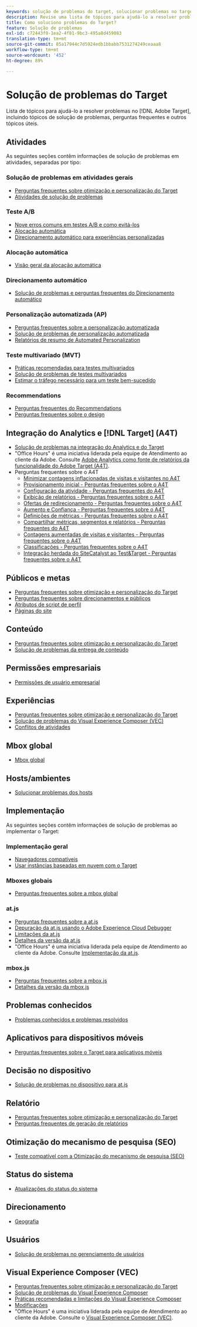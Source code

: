 ```yaml
---
keywords: solução de problemas do target, solucionar problemas no target
description: Revise uma lista de tópicos para ajudá-lo a resolver problemas no Adobe Target, incluindo tópicos de solução de problemas, perguntas frequentes e outros tópicos úteis.
title: Como soluciono problemas do Target?
feature: Solução de problemas
exl-id: c72443f0-1ea2-4f81-9bc3-495a8d459083
translation-type: tm+mt
source-git-commit: 85a17944c7d5924edb1bbabb7531274249ceaaa8
workflow-type: tm+mt
source-wordcount: '452'
ht-degree: 89%

---
```


# Solução de problemas do Target

Lista de tópicos para ajudá-lo a resolver problemas no [!DNL Adobe Target], incluindo tópicos de solução de problemas, perguntas frequentes e outros tópicos úteis.

## Atividades

As seguintes seções contêm informações de solução de problemas em atividades, separadas por tipo:

### Solução de problemas em atividades gerais

* [Perguntas frequentes sobre otimização e personalização do Target](/help/c-intro/cmp-target-standard-cheatsheet.md)
* [Atividades de solução de problemas](/help/c-activities/c-troubleshooting-activities/troubleshooting-activities.md)

### Teste A/B

* [Nove erros comuns em testes A/B e como evitá-los](/help/c-activities/t-test-ab/common-ab-testing-pitfalls.md)
* [Alocação automática](/help/c-activities/automated-traffic-allocation/automated-traffic-allocation.md)
* [Direcionamento automático para experiências personalizadas](/help/c-activities/auto-target/auto-target-to-optimize.md)

### Alocação automática

* [Visão geral da alocação automática](/help/c-activities/automated-traffic-allocation/automated-traffic-allocation.md#section_0E72C1D72DE74F589F965D4B1763E5C3)

### Direcionamento automático

* [Solução de problemas e perguntas frequentes do Direcionamento automático](/help/c-activities/auto-target/auto-target-troubleshooting-faqs.md)

### Personalização automatizada (AP)

* [Perguntas frequentes sobre a personalização automatizada](/help/c-activities/t-automated-personalization/automated-personalization-faq.md)
* [Solução de problemas de personalização automatizada](/help/c-activities/t-automated-personalization/ap-trouble.md)
* [Relatórios de resumo de Automated Personalization](/help/c-reports/reports-ap.md)

### Teste multivariado (MVT)

* [Práticas recomendadas para testes multivariados](/help/c-activities/c-multivariate-testing/best-practices.md)
* [Solução de problemas de testes multivariados](/help/c-activities/c-multivariate-testing/best-practices.md)
* [Estimar o tráfego necessário para um teste bem-sucedido](/help/c-activities/c-multivariate-testing/t-create-multivariate-test/traffic-estimator.md)

### Recommendations

* [Perguntas frequentes do Recommendations](/help/c-recommendations/c-recommendations-faq/recommendations-faq.md)
* [Perguntas frequentes sobre o design](/help/c-recommendations/c-design-overview/template-faq.md)

## Integração do Analytics e [!DNL Target] (A4T)

* [Solução de problemas na integração do Analytics e do Target ](/help/c-integrating-target-with-mac/a4t/c-a4t-troubleshooting/a4t-troubleshooting.md)
* &quot;Office Hours&quot; é uma iniciativa liderada pela equipe de Atendimento ao cliente da Adobe. Consulte [Adobe Analytics como fonte de relatórios da funcionalidade do Adobe Target (A4T)](/help/c-integrating-target-with-mac/a4t/a4t.md).
* Perguntas frequentes sobre o A4T
   * [Minimizar contagens inflacionadas de visitas e visitantes no A4T](/help/c-integrating-target-with-mac/a4t/c-a4t-troubleshooting/minimizing-inflated-visit-and-visitor-counts-a4t.md)
   * [Provisionamento inicial - Perguntas frequentes sobre o A4T](/help/c-integrating-target-with-mac/a4t/r-a4t-faq/a4t-faq-initial-provisioning.md)
   * [Configuração da atividade - Perguntas frequentes do A4T](/help/c-integrating-target-with-mac/a4t/r-a4t-faq/a4t-faq-activity-setup.md)
   * [Exibição de relatórios - Perguntas frequentes sobre o A4T](/help/c-integrating-target-with-mac/a4t/r-a4t-faq/a4t-faq-viewing-reports.md)
   * [Ofertas de redirecionamento - Perguntas frequentes sobre o A4T](/help/c-integrating-target-with-mac/a4t/r-a4t-faq/a4t-faq-redirect-offers.md)
   * [Aumento e Confiança - Perguntas frequentes sobre o A4T](/help/c-integrating-target-with-mac/a4t/r-a4t-faq/a4t-faq-lift-and-confidence.md)
   * [Definições de métricas - Perguntas frequentes sobre o A4T](/help/c-integrating-target-with-mac/a4t/r-a4t-faq/a4t-faq-metric-definition.md)
   * [Compartilhar métricas, segmentos e relatórios - Perguntas frequentes do A4T](/help/c-target/c-troubleshooting-targets-and-audiences/a4t-faq-sharing-metrics-audiences-reports.md)
   * [Contagens aumentadas de visitas e visitantes - Perguntas frequentes sobre o A4T](/help/c-integrating-target-with-mac/a4t/r-a4t-faq/a4t-faq-inflated-visit-and-visitor-counts.md)
   * [Classificações - Perguntas frequentes sobre o A4T](/help/c-integrating-target-with-mac/a4t/r-a4t-faq/a4t-faq-classifications.md)
   * [Integração herdada do SiteCatalyst ao Test&amp;Target - Perguntas frequentes sobre o A4T](/help/c-integrating-target-with-mac/a4t/r-a4t-faq/a4t-faq-old-integration.md)

## Públicos e metas

* [Perguntas frequentes sobre otimização e personalização do Target](/help/c-intro/cmp-target-standard-cheatsheet.md)
* [Perguntas frequentes sobre direcionamentos e públicos](/help/c-target/c-troubleshooting-targets-and-audiences/troubleshooting-targets-and-audiences.md)
* [Atributos de script de perfil](/help/c-target/c-visitor-profile/profile-parameters.md)
* [Páginas do site](/help/c-target/c-audiences/c-target-rules/site-pages.md)

## Conteúdo

* [Perguntas frequentes sobre otimização e personalização do Target](/help/c-intro/cmp-target-standard-cheatsheet.md)
* [Solução de problemas da entrega de conteúdo](/help/c-activities/c-troubleshooting-activities/content-trouble.md)

## Permissões empresariais

* [Permissões de usuário empresarial](/help/administrating-target/c-user-management/property-channel/property-channel.md)

## Experiências

* [Perguntas frequentes sobre otimização e personalização do Target](/help/c-intro/cmp-target-standard-cheatsheet.md)
* [Solução de problemas do Visual Experience Composer (VEC)](/help/c-experiences/c-visual-experience-composer/r-troubleshoot-composer/troubleshoot-composer.md)
* [Conflitos de atividades](/help/c-experiences/c-visual-experience-composer/activity-collisions.md)

## Mbox global

* [Mbox global](/help/c-implementing-target/c-implementing-target-for-client-side-web/c-target-atjs-faq/global-mbox-frequently-asked-questions.md)

## Hosts/ambientes

* [Solucionar problemas dos hosts](/help/administrating-target/hosts.md)

## Implementação

As seguintes seções contêm informações de solução de problemas ao implementar o Target:

### Implementação geral

* [Navegadores compatíveis](/help/c-implementing-target/c-considerations-before-you-implement-target/supported-browsers.md)
* [Usar instâncias baseadas em nuvem com o Target](/help/c-implementing-target/c-implementing-target-for-client-side-web/c-target-debugging-atjs/targeting-using-cloud-based-instances.md)

### Mboxes globais

* [Perguntas frequentes sobre a mbox global](/help/c-implementing-target/c-implementing-target-for-client-side-web/c-target-atjs-faq/global-mbox-frequently-asked-questions.md)

### at.js

* [Perguntas frequentes sobre a at.js](/help/c-implementing-target/c-implementing-target-for-client-side-web/c-target-atjs-faq/target-atjs-faq.md)
* [Depuração da at.js usando o Adobe Experience Cloud Debugger ](/help/c-implementing-target/c-implementing-target-for-client-side-web/c-target-debugging-atjs/target-debugging-atjs.md)
* [Limitações da at.js](/help/c-implementing-target/c-implementing-target-for-client-side-web/t-mbox-download/c-target-atjs-implementation/target-atjs-limitations.md)
* [Detalhes da versão da at.js](/help/c-implementing-target/c-implementing-target-for-client-side-web/target-atjs-versions.md)
* &quot;Office Hours&quot; é uma iniciativa liderada pela equipe de Atendimento ao cliente da Adobe. Consulte [Implementação da at.js](/help/c-implementing-target/c-implementing-target-for-client-side-web/t-mbox-download/c-target-atjs-implementation/target-atjs-implementation.md).

### mbox.js

* [Perguntas frequentes sobre a mbox.js](/help/c-implementing-target/c-implementing-target-for-client-side-web/t-mbox-download/mboxjs-frequently-asked-questions.md)
* [Detalhes da versão da mbox.js](/help/c-implementing-target/c-implementing-target-for-client-side-web/t-mbox-download/mboxjs-change-log.md)

## Problemas conhecidos

* [Problemas conhecidos e problemas resolvidos](/help/r-release-notes/known-issues-resolved-issues.md)

## Aplicativos para dispositivos móveis

* [Perguntas frequentes sobre o Target para aplicativos móveis](/help/c-target-mobile-app/target-for-mobile-apps-faq.md)

## Decisão no dispositivo

* [Solução de problemas no dispositivo para at.js](/help/c-implementing-target/c-implementing-target-for-client-side-web/on-device-decisioning/troubleshooting-on-device-decisioning.md)

## Relatório

* [Perguntas frequentes sobre otimização e personalização do Target](/help/c-intro/cmp-target-standard-cheatsheet.md)
* [Perguntas frequentes de geração de relatórios](/help/c-reports/reporting-frequently-asked-questions.md)

## Otimização do mecanismo de pesquisa (SEO)

* [Teste compatível com a Otimização do mecanismo de pesquisa (SEO)](/help/c-implementing-target/c-implementing-target-for-client-side-web/c-how-atjs-works/how-atjs-works.md)

## Status do sistema

* [Atualizações do status do sistema](/help/r-release-notes/system-status-updates.md)

## Direcionamento

* [Geografia](/help/c-target/c-audiences/c-target-rules/geo.md)

## Usuários

* [Solução de problemas no gerenciamento de usuários](/help/administrating-target/c-user-management/c-user-management/troubleshooting-user-management.md)

## Visual Experience Composer (VEC)

* [Perguntas frequentes sobre otimização e personalização do Target](/help/c-intro/cmp-target-standard-cheatsheet.md)
* [Solução de problemas do Visual Experience Composer](/help/c-experiences/c-visual-experience-composer/r-troubleshoot-composer/troubleshoot-composer.md)
* [Práticas recomendadas e limitações do Visual Experience Composer](/help/c-experiences/c-visual-experience-composer/experience-composer-best-practices.md)
* [Modificações](/help/c-experiences/c-visual-experience-composer/c-vec-code-editor/vec-code-editor.md)
* &quot;Office Hours&quot; é uma iniciativa liderada pela equipe de Atendimento ao cliente da Adobe. Consulte o [Visual Experience Composer (VEC)](/help/c-experiences/c-visual-experience-composer/visual-experience-composer.md).
